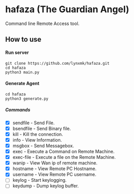 # hafaza (The Guardian Angel)
Command line Remote Access tool.

## How to use 

#### Run server 
```
git clone https://github.com/lynxmk/hafaza.git
cd hafaza
python3 main.py
```

#### Generate Agent 
```
cd hafaza
python3 generate.py
```
##### Commands 
- [x] sendfile - Send File.
- [x] bsendfile - Send Binary file.
- [x] kill - Kill the connection.
- [x] info - View Information.
- [x] msgbox - Send Messagebox.
- [x] exec - Execute a Command on Remote Machine.
- [x] exec-file - Execute a file on the Remote Machine.
- [x] wanip - View Wan ip of remote machine.
- [x] hostname - View Remote PC Hostname.
- [x] username - View Remote PC username.
- [ ] keylog - Start keylogging.
- [ ] keydump - Dump keylog buffer.
